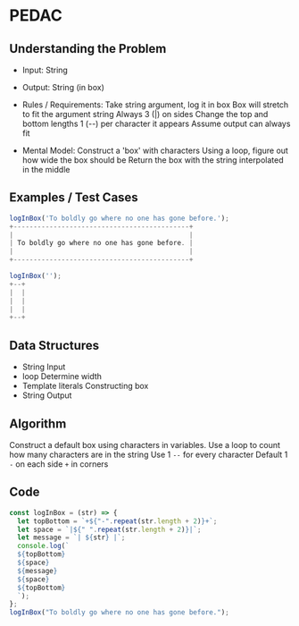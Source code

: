 # PEDAC

## Understanding the Problem

- Input:
  String
- Output:
  String (in box)

- Rules / Requirements:
  Take string argument, log it in box
  Box will stretch to fit the argument string
  Always 3 (|) on sides
  Change the top and bottom lengths
  1 (--) per character it appears
  Assume output can always fit

- Mental Model:
  Construct a 'box' with characters
  Using a loop, figure out how wide the box should be
  Return the box with the string interpolated in the middle

## Examples / Test Cases

```js
logInBox('To boldly go where no one has gone before.');
+--------------------------------------------+
|                                            |
| To boldly go where no one has gone before. |
|                                            |
+--------------------------------------------+

logInBox('');
+--+
|  |
|  |
|  |
+--+
```

## Data Structures

- String
  Input
- loop
  Determine width
- Template literals
  Constructing box
- String
  Output

## Algorithm

Construct a default box using characters in variables.
Use a loop to count how many characters are in the string
Use 1 `--` for every character
Default 1 `-` on each side
`+` in corners

## Code

```js
const logInBox = (str) => {
  let topBottom = `+${"-".repeat(str.length + 2)}+`;
  let space = `|${" ".repeat(str.length + 2)}|`;
  let message = `| ${str} |`;
  console.log(`
  ${topBottom}
  ${space}
  ${message}
  ${space}
  ${topBottom}
  `);
};
logInBox("To boldly go where no one has gone before.");
```
